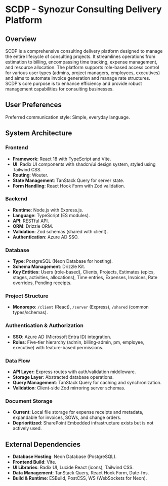 # SCDP - Synozur Consulting Delivery Platform

## Overview

SCDP is a comprehensive consulting delivery platform designed to manage the entire lifecycle of consulting projects. It streamlines operations from estimation to billing, encompassing time tracking, expense management, and resource allocation. The platform supports role-based access control for various user types (admins, project managers, employees, executives) and aims to automate invoice generation and manage rate structures. SCDP's core purpose is to enhance efficiency and provide robust management capabilities for consulting businesses.

## User Preferences

Preferred communication style: Simple, everyday language.

## System Architecture

### Frontend
- **Framework**: React 18 with TypeScript and Vite.
- **UI**: Radix UI components with shadcn/ui design system, styled using Tailwind CSS.
- **Routing**: Wouter.
- **State Management**: TanStack Query for server state.
- **Form Handling**: React Hook Form with Zod validation.

### Backend
- **Runtime**: Node.js with Express.js.
- **Language**: TypeScript (ES modules).
- **API**: RESTful API.
- **ORM**: Drizzle ORM.
- **Validation**: Zod schemas (shared with client).
- **Authentication**: Azure AD SSO.

### Database
- **Type**: PostgreSQL (Neon Database for hosting).
- **Schema Management**: Drizzle Kit.
- **Key Entities**: Users (role-based), Clients, Projects, Estimates (epics, stages, activities, allocations), Time entries, Expenses, Invoices, Rate overrides, Pending receipts.

### Project Structure
- **Monorepo**: `/client` (React), `/server` (Express), `/shared` (common types/schemas).

### Authentication & Authorization
- **SSO**: Azure AD (Microsoft Entra ID) integration.
- **Roles**: Five-tier hierarchy (admin, billing-admin, pm, employee, executive) with feature-based permissions.

### Data Flow
- **API Layer**: Express routes with auth/validation middleware.
- **Storage Layer**: Abstracted database operations.
- **Query Management**: TanStack Query for caching and synchronization.
- **Validation**: Client-side Zod mirroring server schemas.

### Document Storage
- **Current**: Local file storage for expense receipts and metadata, expandable for invoices, SOWs, and change orders.
- **Deprioritized**: SharePoint Embedded infrastructure exists but is not actively used.

## External Dependencies

- **Database Hosting**: Neon Database (PostgreSQL).
- **Frontend Build**: Vite.
- **UI Libraries**: Radix UI, Lucide React (icons), Tailwind CSS.
- **Data Management**: TanStack Query, React Hook Form, Date-fns.
- **Build & Runtime**: ESBuild, PostCSS, WS (WebSockets for Neon).